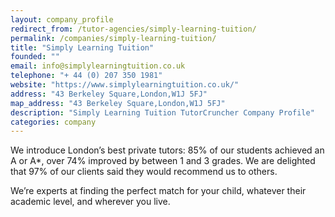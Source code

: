 ```yaml
---
layout: company_profile
redirect_from: /tutor-agencies/simply-learning-tuition/
permalink: /companies/simply-learning-tuition/
title: "Simply Learning Tuition"
founded: ""
email: info@simplylearningtuition.co.uk
telephone: "+ 44 (0) 207 350 1981"
website: "https://www.simplylearningtuition.co.uk/"
address: "43 Berkeley Square,London,W1J 5FJ"
map_address: "43 Berkeley Square,London,W1J 5FJ"
description: "Simply Learning Tuition TutorCruncher Company Profile"
categories: company
---
```

We introduce London’s best private tutors: 85% of our students achieved an A or A*, over 74% improved by between 1 and 3 grades. We are delighted that 97% of our clients said they would recommend us to others.

We’re experts at finding the perfect match for your child, whatever their academic level, and wherever you live.
